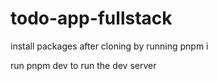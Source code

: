 # todo-app-fullstack

install packages after cloning by running pnpm i

run pnpm dev to run the dev server
